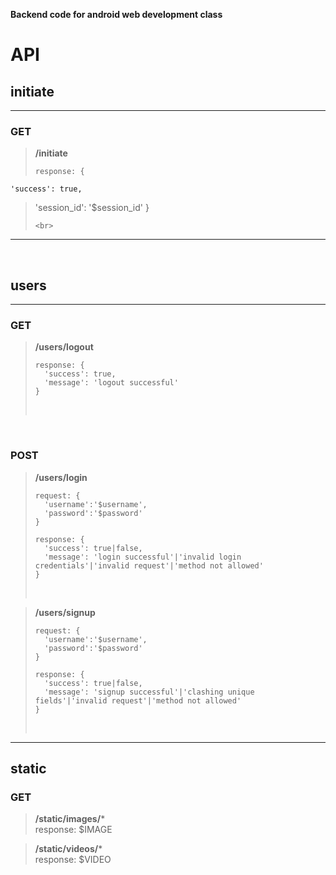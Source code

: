**Backend code for android web development class**

# API
## initiate
---
### GET
>**/initiate**  
>```
>response: {
    'success': true,
>   'session_id': '$session_id'
>}
>```
><br>
---

<br>

## users
---
### GET
>**/users/logout**  
>```
>response: {
>   'success': true,
>   'message': 'logout successful' 
>}
>```
><br>

<br>

### POST
>**/users/login**  
>```
>request: {
>   'username':'$username',
>   'password':'$password'
>}  
>
>response: {
>   'success': true|false, 
>   'message': 'login successful'|'invalid login credentials'|'invalid request'|'method not allowed'
>}
>```
><br>

>**/users/signup**  
>```
>request: {
>   'username':'$username',
>   'password':'$password'
>}  
>
>response: {
>   'success': true|false, 
>   'message': 'signup successful'|'clashing unique fields'|'invalid request'|'method not allowed'
>}
>```
><br>
---

## static
### GET
>**/static/images/***  
>response: $IMAGE

>**/static/videos/***  
>response: $VIDEO